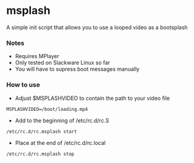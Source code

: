 # msplash
A simple init script that allows you to use a looped video as a bootsplash

### Notes
* Requires MPlayer
* Only tested on Slackware Linux so far
* You will have to supress boot messages manually

### How to use
* Adjust $MSPLASHVIDEO to contain the path to your video file
```
MSPLASHVIDEO=/boot/loading.mp4
```

* Add to the beginning of /etc/rc.d/rc.S
``` 
/etc/rc.d/rc.msplash start
```

* Place at the end of /etc/rc.d/rc.local
```
/etc/rc.d/rc.msplash stop
```

